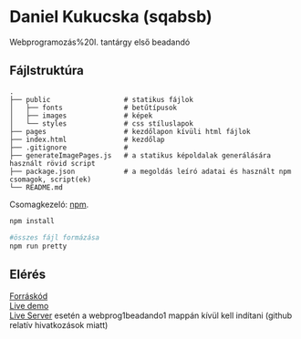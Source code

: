 # Daniel Kukucska (sqabsb)

Webprogramozás%20I. tantárgy első beadandó

## Fájlstruktúra
    .
    ├── public                  # statikus fájlok
    │   ├── fonts               # betűtípusok
    │   ├── images              # képek
    │   └── styles              # css stíluslapok
    ├── pages                   # kezdőlapon kívüli html fájlok
    ├── index.html              # kezdőlap
    ├── .gitignore              #
    ├── generateImagePages.js   # a statikus képoldalak generálására használt rövid script
    ├── package.json            # a megoldás leíró adatai és használt npm csomagok, script(ek)
    └── README.md
Csomagkezeló: [npm](https://www.npmjs.com).

```bash
npm install
```
```bash
#összes fájl formázása
npm run pretty
```
## Elérés
[Forráskód](https://github.com/danielkukucska/webprog1beadando1)
\
[Live demo](https://danielkukucska.github.io/webprog1beadando1/)
\
[Live Server](https://marketplace.visualstudio.com/items?itemName=ritwickdey.LiveServer) esetén a webprog1beadando1 mappán kívül kell indítani (github relatív hivatkozások miatt)